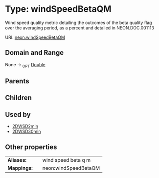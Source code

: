 
# Type: windSpeedBetaQM


Wind speed quality metric detailing the outcomes of the beta quality flag over the averaging period, as a percent and detailed in NEON.DOC.001113

URI: [neon:windSpeedBetaQM](https://data.neonscience.org/windSpeedBetaQM)


## Domain and Range

None ->  <sub>OPT</sub> [Double](types/Double.md)

## Parents


## Children


## Used by

 * [2DWSD2min](2DWSD2min.md)
 * [2DWSD30min](2DWSD30min.md)

## Other properties

|  |  |  |
| --- | --- | --- |
| **Aliases:** | | wind speed beta q m |
| **Mappings:** | | neon:windSpeedBetaQM |


